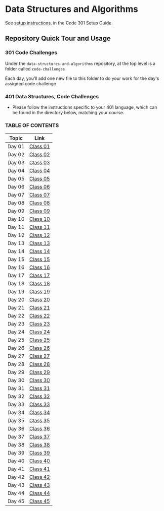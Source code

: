 # Data Structures and Algorithms

See [setup instructions](https://codefellows.github.io/setup-guide/code-301/3-code-challenges), in the Code 301 Setup Guide.

## Repository Quick Tour and Usage

### 301 Code Challenges

Under the `data-structures-and-algorithms` repository, at the top level is a folder called `code-challenges`

Each day, you'll add one new file to this folder to do your work for the day's assigned code challenge

### 401 Data Structures, Code Challenges

- Please follow the instructions specific to your 401 language, which can be found in the directory below, matching your course.

### TABLE OF CONTENTS

| Topic | Link |
|-------|------|
|Day 01   | [Class 01](https://amjadmesmar.github.io/data-structures-and-algorithms/401-code-challenges/code-challenge-class-01/readme)|
|Day 02   | [Class 02](https://amjadmesmar.github.io/data-structures-and-algorithms/401-code-challenges/code-challenge-class-01/readme)|
|Day 03   | [Class 03](https://amjadmesmar.github.io/data-structures-and-algorithms/401-code-challenges/code-challenge-class-01/readme)|
|Day 04   | [Class 04](https://amjadmesmar.github.io/data-structures-and-algorithms/401-code-challenges/code-challenge-class-01/readme)|
|Day 05   | [Class 05](https://amjadmesmar.github.io/data-structures-and-algorithms/401-code-challenges/code-challenge-class-01/readme)|
|Day 06   | [Class 06](https://amjadmesmar.github.io/data-structures-and-algorithms/401-code-challenges/code-challenge-class-01/readme)|
|Day 07   | [Class 07](https://amjadmesmar.github.io/data-structures-and-algorithms/401-code-challenges/code-challenge-class-01/readme)|
|Day 08   | [Class 08](https://amjadmesmar.github.io/data-structures-and-algorithms/401-code-challenges/code-challenge-class-01/readme)|
|Day 09   | [Class 09](https://amjadmesmar.github.io/data-structures-and-algorithms/401-code-challenges/code-challenge-class-01/readme)|
|Day 10   | [Class 10](https://amjadmesmar.github.io/data-structures-and-algorithms/401-code-challenges/code-challenge-class-01/readme)|
|Day 11   | [Class 11](https://amjadmesmar.github.io/data-structures-and-algorithms/401-code-challenges/code-challenge-class-01/readme)|
|Day 12   | [Class 12](https://amjadmesmar.github.io/data-structures-and-algorithms/401-code-challenges/code-challenge-class-01/readme)|
|Day 13   | [Class 13](https://amjadmesmar.github.io/data-structures-and-algorithms/401-code-challenges/code-challenge-class-01/readme)|
|Day 14   | [Class 14](https://amjadmesmar.github.io/data-structures-and-algorithms/401-code-challenges/code-challenge-class-01/readme)|
|Day 15   | [Class 15](https://amjadmesmar.github.io/data-structures-and-algorithms/401-code-challenges/code-challenge-class-01/readme)|
|Day 16   | [Class 16](https://amjadmesmar.github.io/data-structures-and-algorithms/401-code-challenges/code-challenge-class-01/readme)|
|Day 17   | [Class 17](https://amjadmesmar.github.io/data-structures-and-algorithms/401-code-challenges/code-challenge-class-01/readme)|
|Day 18   | [Class 18](https://amjadmesmar.github.io/data-structures-and-algorithms/401-code-challenges/code-challenge-class-01/readme)|
|Day 19   | [Class 19](https://amjadmesmar.github.io/data-structures-and-algorithms/401-code-challenges/code-challenge-class-01/readme)|
|Day 20   | [Class 20](https://amjadmesmar.github.io/data-structures-and-algorithms/401-code-challenges/code-challenge-class-01/readme)|
|Day 21   | [Class 21](https://amjadmesmar.github.io/data-structures-and-algorithms/401-code-challenges/code-challenge-class-01/readme)|
|Day 22   | [Class 22](https://amjadmesmar.github.io/data-structures-and-algorithms/401-code-challenges/code-challenge-class-01/readme)|
|Day 23   | [Class 23](https://amjadmesmar.github.io/data-structures-and-algorithms/401-code-challenges/code-challenge-class-01/readme)|
|Day 24   | [Class 24](https://amjadmesmar.github.io/data-structures-and-algorithms/401-code-challenges/code-challenge-class-01/readme)|
|Day 25   | [Class 25](https://amjadmesmar.github.io/data-structures-and-algorithms/401-code-challenges/code-challenge-class-01/readme)|
|Day 26   | [Class 26](https://amjadmesmar.github.io/data-structures-and-algorithms/401-code-challenges/code-challenge-class-01/readme)|
|Day 27   | [Class 27](https://amjadmesmar.github.io/data-structures-and-algorithms/401-code-challenges/code-challenge-class-01/readme)|
|Day 28   | [Class 28](https://amjadmesmar.github.io/data-structures-and-algorithms/401-code-challenges/code-challenge-class-01/readme)|
|Day 29   | [Class 29](https://amjadmesmar.github.io/data-structures-and-algorithms/401-code-challenges/code-challenge-class-01/readme)|
|Day 30   | [Class 30](https://amjadmesmar.github.io/data-structures-and-algorithms/401-code-challenges/code-challenge-class-01/readme)|
|Day 31   | [Class 31](https://amjadmesmar.github.io/data-structures-and-algorithms/401-code-challenges/code-challenge-class-01/readme)|
|Day 32   | [Class 32](https://amjadmesmar.github.io/data-structures-and-algorithms/401-code-challenges/code-challenge-class-01/readme)|
|Day 33   | [Class 33](https://amjadmesmar.github.io/data-structures-and-algorithms/401-code-challenges/code-challenge-class-01/readme)|
|Day 34   | [Class 34](https://amjadmesmar.github.io/data-structures-and-algorithms/401-code-challenges/code-challenge-class-01/readme)|
|Day 35   | [Class 35](https://amjadmesmar.github.io/data-structures-and-algorithms/401-code-challenges/code-challenge-class-01/readme)|
|Day 36   | [Class 36](https://amjadmesmar.github.io/data-structures-and-algorithms/401-code-challenges/code-challenge-class-01/readme)|
|Day 37   | [Class 37](https://amjadmesmar.github.io/data-structures-and-algorithms/401-code-challenges/code-challenge-class-01/readme)|
|Day 38   | [Class 38](https://amjadmesmar.github.io/data-structures-and-algorithms/401-code-challenges/code-challenge-class-01/readme)|
|Day 39   | [Class 39](https://amjadmesmar.github.io/data-structures-and-algorithms/401-code-challenges/code-challenge-class-01/readme)|
|Day 40   | [Class 40](https://amjadmesmar.github.io/data-structures-and-algorithms/401-code-challenges/code-challenge-class-01/readme)|
|Day 41   | [Class 41](https://amjadmesmar.github.io/data-structures-and-algorithms/401-code-challenges/code-challenge-class-01/readme)|
|Day 42   | [Class 42](https://amjadmesmar.github.io/data-structures-and-algorithms/401-code-challenges/code-challenge-class-01/readme)|
|Day 43   | [Class 43](https://amjadmesmar.github.io/data-structures-and-algorithms/401-code-challenges/code-challenge-class-01/readme)|
|Day 44   | [Class 44](https://amjadmesmar.github.io/data-structures-and-algorithms/401-code-challenges/code-challenge-class-01/readme)|
|Day 45   | [Class 45](https://amjadmesmar.github.io/data-structures-and-algorithms/401-code-challenges/code-challenge-class-01/readme)|
